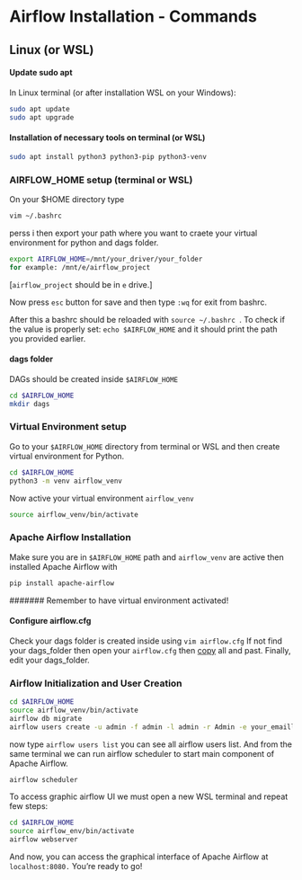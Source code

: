 # Airflow Installation - Commands
## Linux (or WSL)
#### Update sudo apt
In Linux terminal (or after installation WSL on your Windows):

```sh
sudo apt update
sudo apt upgrade
```

#### Installation of necessary tools on terminal (or WSL)

```sh
sudo apt install python3 python3-pip python3-venv
```

### AIRFLOW_HOME setup (terminal or WSL)
On your $HOME directory type
```sh
vim ~/.bashrc
```
perss i then export your path where you want to craete your virtual environment for python and dags folder.

```sh
export AIRFLOW_HOME=/mnt/your_driver/your_folder
for example: /mnt/e/airflow_project
```
[```airflow_project``` should be in ```e``` drive.]

Now press ```esc``` button for save and then type ```:wq``` for exit from bashrc.

After this a bashrc should be reloaded with ```source ~/.bashrc ```. 
To check if the value is properly set: ```echo $AIRFLOW_HOME``` and it should print the path you provided earlier.

#### dags folder
DAGs should be created inside ```$AIRFLOW_HOME```
```sh
cd $AIRFLOW_HOME
mkdir dags
```


### Virtual Environment setup
Go to your ```$AIRFLOW_HOME``` directory from terminal or WSL and then create virtual environment for Python.
```sh
cd $AIRFLOW_HOME
python3 -m venv airflow_venv
```
Now active your virtual environment ```airflow_venv```
```sh
source airflow_venv/bin/activate
```


### Apache Airflow Installation
Make sure you are in ```$AIRFLOW_HOME``` path and ```airflow_venv``` are active then installed Apache Airflow with
```sh
pip install apache-airflow
```
####### Remember to have virtual environment activated!
#### Configure airflow.cfg
Check your dags folder is created inside using ```vim airflow.cfg```
If not find your dags_folder then open your ```airflow.cfg``` then [copy](https://github.com/shamim-ice/Airflow_project/blob/main/airflow.cfg) all and past. Finally, edit your dags_folder.

### Airflow Initialization and User Creation
```sh
cd $AIRFLOW_HOME
source airflow_venv/bin/activate
airflow db migrate
airflow users create -u admin -f admin -l admin -r Admin -e your_emaill@adress -p your_password
```
now type ```airflow users list``` you can see all airflow users list.
And from the same terminal we can run airflow scheduler to start main component of Apache Airflow.
```sh
airflow scheduler
```

To access graphic airflow UI we must open a new WSL terminal and repeat few steps:
```sh
cd $AIRFLOW_HOME
source airflow_env/bin/activate
airflow webserver
```
And now, you can access the graphical interface of Apache Airflow at ```localhost:8080.``` You’re ready to go!
